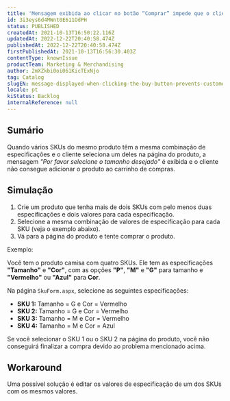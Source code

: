 ```yaml
---
title: 'Mensagem exibida ao clicar no botão “Comprar” impede que o cliente finalize a compra'
id: 3i3eys6d4MWnt0E611OdPH
status: PUBLISHED
createdAt: 2021-10-13T16:50:22.116Z
updatedAt: 2022-12-22T20:40:58.474Z
publishedAt: 2022-12-22T20:40:58.474Z
firstPublishedAt: 2021-10-13T16:56:30.403Z
contentType: knownIssue
productTeam: Marketing & Merchandising
author: 2mXZkbi0oi061KicTExNjo
tag: Catalog
slugEN: message-displayed-when-clicking-the-buy-button-prevents-customers-from-proceeding-with-the-purchase
locale: pt
kiStatus: Backlog
internalReference: null
---
```


## Sumário

Quando vários SKUs do mesmo produto têm a mesma combinação de especificações e o cliente seleciona um deles na página do produto, a mensagem _"Por favor selecione o tamanho desejado"_ é exibida e o cliente não consegue adicionar o produto ao carrinho de compras.

## Simulação

1. Crie um produto que tenha mais de dois SKUs com pelo menos duas especificações e dois valores para cada especificação.
2. Selecione a mesma combinação de valores de especificação para cada SKU (veja o exemplo abaixo).
3. Vá para a página do produto e tente comprar o produto.

Exemplo:

Você tem o produto camisa com quatro SKUs. Ele tem as especificações **"Tamanho"** e **"Cor"**, com as opções **"P"**, **"M"** e **"G"** para tamanho e **"Vermelho"** ou **"Azul"** para **Cor**.

Na página `SkuForm.aspx`, selecione as seguintes especificações:

- **SKU 1:** Tamanho = G e Cor = Vermelho
- **SKU 2:** Tamanho = G e Cor = Vermelho
- **SKU 3:** Tamanho = M e Cor = Vermelho
- **SKU 4:** Tamanho = M e Cor = Azul

Se você selecionar o SKU 1 ou o SKU 2 na página do produto, você não conseguirá finalizar a compra devido ao problema mencionado acima.


## Workaround

Uma possível solução é editar os valores de especificação de um dos SKUs com os mesmos valores.

